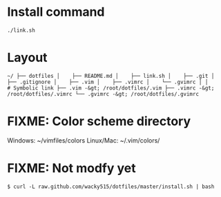 # Install command
`./link.sh`

# Layout
`
~/
├── dotfiles
│    ├── README.md
│    ├── link.sh
│    ├── .git
│    ├── .gitignore
│    ├── .vim
│    ├── .vimrc
│    └── .gvimrc
│
│     # Symbolic link
├── .vim -&gt; /root/dotfiles/.vim
├── .vimrc -&gt; /root/dotfiles/.vimrc
└── .gvimrc -&gt; /root/dotfiles/.gvimrc
`

# FIXME: Color scheme directory
Windows:    ~/vimfiles/colors
Linux/Mac:  ~/.vim/colors/

# FIXME: Not modfy yet
`$ curl -L raw.github.com/wacky515/dotfiles/master/install.sh | bash`
